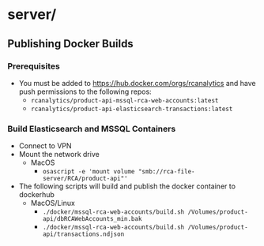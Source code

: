 # server/

## Publishing Docker Builds

### Prerequisites

- You must be added to https://hub.docker.com/orgs/rcanalytics and have push permissions to the following repos:
  - `rcanalytics/product-api-mssql-rca-web-accounts:latest`
  - `rcanalytics/product-api-elasticsearch-transactions:latest`

### Build Elasticsearch and MSSQL Containers

- Connect to VPN
- Mount the network drive
  - MacOS
    - `osascript -e 'mount volume "smb://rca-file-server/RCA/product-api"'`
- The following scripts will build and publish the docker container to dockerhub
  - MacOS/Linux
    - `./docker/mssql-rca-web-accounts/build.sh /Volumes/product-api/dbRCAWebAccounts_min.bak`
    - `./docker/mssql-rca-web-accounts/build.sh /Volumes/product-api/transactions.ndjson`
